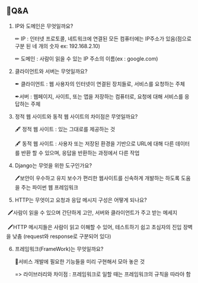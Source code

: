 ## 📢Q&A

1. IP와 도메인은 무엇일까요?

   ✏ IP : 인터넷 프로토콜, 네트워크에 연결된 모든 컴퓨터에는 IP주소가 있음(점으로 구분 된 네 개의 숫자 ex: 192.168.2.10)

   

   ✏ 도메인 : 사람이 읽을 수 있는 IP 주소의 이름(ex : google.com)



2. 클라이언트와 서버는 무엇일까요?

   ✒ 클라이언트 : 웹 사용자의 인터넷이 연결된 장치들로, 서비스를 요청하는 주체

   

   ✒서버 : 웹페이지, 사이트, 또는 앱을 저장하는 컴퓨터로, 요청에 대해 서비스를 응답하는 주체



3. 정적 웹 사이트와 동적 웹 사이트의 차이점은 무엇일까요? 

   🖋 정적 웹 사이트 : 있는 그대로를 제공하는 것

   

   🖋 동적 웹 사이트 : 사용자 또는 저장된 환경을 기반으로 URL에 대해 다른 데이터를 반환 할 수 있으며, 응답을 반환하는 과정에서 다른 작업



4. Django는 무엇을 위한 도구인가요?

   🖊보안이 우수하고 유지 보수가 편리한 웹사이트를 신속하게 개발하는 하도록 도움을 주는 파이썬 웹 프레임워크



5. HTTP는 무엇이고 요청과 응답 메시지 구성은 어떻게 되나요?

​		🖍사람이 읽을 수 있으며 간단하게 고안, 서버와 클라이언트가 주고 받는 메세지

​		🖍HTTP 메시지들은 사람이 읽고 이해할 수 있어, 테스트하기 쉽고 초심자의 진입 장벽			을 낮춤 (request와 response로 구분되어 있다)



6. 프레임워크(FrameWork)는 무엇일까요?

    📝서비스 개발에 필요한 기능들을 미리 구현해서 모아 놓은 것 

    => 라이브러리와 차이점 : 프레임워크로 일할 때는 프레임워크의 규칙을 따라야 함
